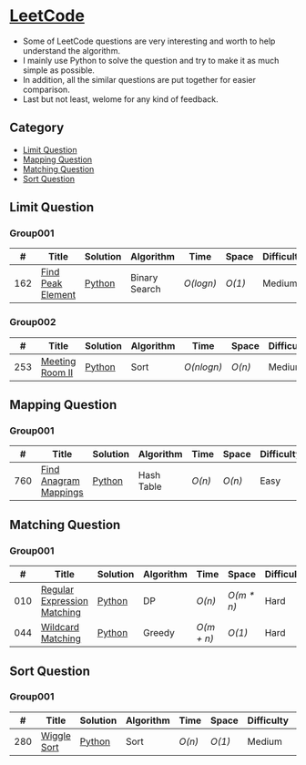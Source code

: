 # [LeetCode](https://leetcode.com/problemset/algorithms/)
- Some of LeetCode questions are very interesting and worth to help understand the algorithm.
- I mainly use Python to solve the question and try to make it as much simple as possible.
- In addition, all the similar questions are put together for easier comparison.
- Last but not least, welome for any kind of feedback.

## Category
* [Limit Question](https://github.com/codingyen/LeetCode/blob/master/README.md#limit-question)
* [Mapping Question](https://github.com/codingyen/LeetCode#mapping-question)
* [Matching Question](https://github.com/codingyen/LeetCode#matching-question)
* [Sort Question](https://github.com/codingyen/LeetCode#sort-question)

## Limit Question

### Group001
|  #  | Title | Solution | Algorithm | Time | Space | Difficulty | Note | 
|-----|-------|----------|-----------|------|-------|------------|------|
162| [Find Peak Element](https://leetcode.com/problems/find-peak-element/) | [Python](https://github.com/codingyen/LeetCode/blob/master/Python/162_find_peak_element.py) | Binary Search | _O(logn)_ | _O(1)_ | Medium |

### Group002
|  #  | Title | Solution | Algorithm | Time | Space | Difficulty | Note | 
|-----|-------|----------|-----------|------|-------|------------|------|
253| [Meeting Room II](https://leetcode.com/problems/meeting-rooms-ii/) | [Python](https://github.com/codingyen/LeetCode/blob/master/Python/253_meeting_room_ii.py) | Sort | _O(nlogn)_ | _O(n)_ | Medium |

## Mapping Question

### Group001
|  #  | Title | Solution | Algorithm | Time | Space | Difficulty | Note | 
|-----|-------|----------|-----------|------|-------|------------|------|
760| [Find Anagram Mappings](https://leetcode.com/problems/find-anagram-mappings/) | [Python](https://github.com/codingyen/LeetCode/blob/master/Python/760_find_anagram_mappings.py) | Hash Table | _O(n)_ | _O(n)_ | Easy |

## Matching Question

### Group001
|  #  | Title | Solution | Algorithm | Time | Space | Difficulty | Note | 
|-----|-------|----------|-----------|------|-------|------------|------|
010| [Regular Expression Matching](https://leetcode.com/problems/regular-expression-matching/) | [Python](https://github.com/codingyen/LeetCode/blob/master/Python/010_regular_expression_matching.py) | DP | _O(n)_ | _O(m * n)_ | Hard |
044| [Wildcard Matching](https://leetcode.com/problems/wildcard-matching/) | [Python](https://github.com/codingyen/LeetCode/blob/master/Python/044_wildcard_matching.py) | Greedy | _O(m + n)_ | _O(1)_ | Hard | Tricky |

## Sort Question

### Group001
|  #  | Title | Solution | Algorithm | Time | Space | Difficulty | Note | 
|-----|-------|----------|-----------|------|-------|------------|------|
280| [Wiggle Sort](https://leetcode.com/problems/wiggle-sort/) | [Python](https://github.com/codingyen/LeetCode/blob/master/Python/280_wiggle_sort.py) | Sort | _O(n)_ | _O(1)_ | Medium |
